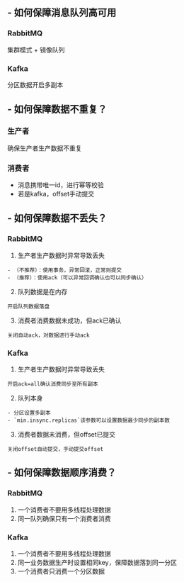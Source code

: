 
## - 如何保障消息队列高可用
### RabbitMQ
集群模式 + 镜像队列

### Kafka
分区数据开启多副本

## - 如何保障数据不重复？
### 生产者
确保生产者生产数据不重复

### 消费者
- 消息携带唯一id，进行幂等校验
- 若是kafka，offset手动提交

## - 如何保障数据不丢失？

### RabbitMQ
1. 生产者生产数据时异常导致丢失
```
- （不推荐）：使用事务，异常回滚，正常则提交
- （推荐）：使用ack（可以异常回调确认也可以同步确认）
```

2. 队列数据是在内存
```
开启队列数据落盘
```

3. 消费者消费数据未成功，但ack已确认
```
关闭自动ack，对数据进行手动ack
```

### Kafka
1. 生产者生产数据时异常导致丢失
```
开启ack=all确认消费同步至所有副本
```

2. 队列本身
```
- 分区设置多副本
- `min.insync.replicas`该参数可以设置数据最少同步的副本数
```

3. 消费者数据未消费，但offset已提交
```
关闭offset自动提交，手动提交offset
```

## - 如何保障数据顺序消费？
### RabbitMQ
1. 一个消费者不要用多线程处理数据
2. 同一队列确保只有一个消费者消费

### Kafka
1. 一个消费者不要用多线程处理数据
2. 同一业务数据生产时设置相同key，保障数据落到同一分区
3. 一个消费者只消费一个分区数据


